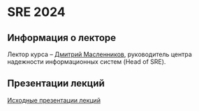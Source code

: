 # SRE 2024

## Информация о лекторе
Лектор курса – [Дмитрий Масленников](https://github.com/rlz), руководитель центра надежности информационных систем (Head of SRE).

## Презентации лекций
[Исходные презентации лекций](https://rlz.github.io/sre-slides/)
